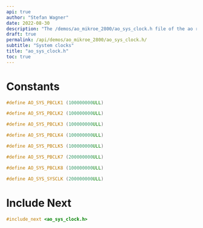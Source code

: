 ```yaml
---
api: true
author: "Stefan Wagner"
date: 2022-08-30
description: "The /demos/ao_mikroe_2800/ao_sys_clock.h file of the ao real-time operating system."
draft: true
permalink: /api/demos/ao_mikroe_2800/ao_sys_clock.h/
subtitle: "System clocks"
title: "ao_sys_clock.h"
toc: true
---
```


# Constants

```c
#define AO_SYS_PBCLK1 (100000000ULL)
```

```c
#define AO_SYS_PBCLK2 (100000000ULL)
```

```c
#define AO_SYS_PBCLK3 (100000000ULL)
```

```c
#define AO_SYS_PBCLK4 (100000000ULL)
```

```c
#define AO_SYS_PBCLK5 (100000000ULL)
```

```c
#define AO_SYS_PBCLK7 (200000000ULL)
```

```c
#define AO_SYS_PBCLK8 (100000000ULL)
```

```c
#define AO_SYS_SYSCLK (200000000ULL)
```

# Include Next

```c
#include_next <ao_sys_clock.h>
```

